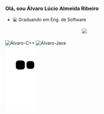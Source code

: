 ### Olá, sou Álvaro Lúcio Almeida Ribeiro

- 💻 Graduando em Eng. de Software
<div align="center">
  <img height = "center" src="https://github-readme-stats.vercel.app/api?username=alvarolucioribeiro&show_icons=true&theme=bluesky&include_all_commits=true&count_private=true"/>
</div>
<div style="display: inline_block"><br>
 <img align = "center" alt="Álvaro-C++" height="30" width="40" src="https://github.com/isocpp/logos/blob/master/cpp_logo.svg">
 <img align = "center" alt="Álvaro-Java" height="30" width="40" src="https://encrypted-tbn0.gstatic.com/images?q=tbn:ANd9GcTThr5w6l4CbmTiyJYYoPxJAJGRMqARm7E462J6C8uHaQ&s">
  
  ![Snake animation](https://github.com/AlvaroLucioRibeiro/AlvaroLucioRibeiro/blob/output/github-contribution-grid-snake.svg)
<div> 
